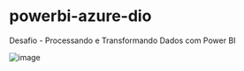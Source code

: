 # powerbi-azure-dio

Desafio - Processando e Transformando Dados com Power BI

![image](https://github.com/user-attachments/assets/e15e1c10-bdc4-4d0c-b9af-d5ec022a4984)
